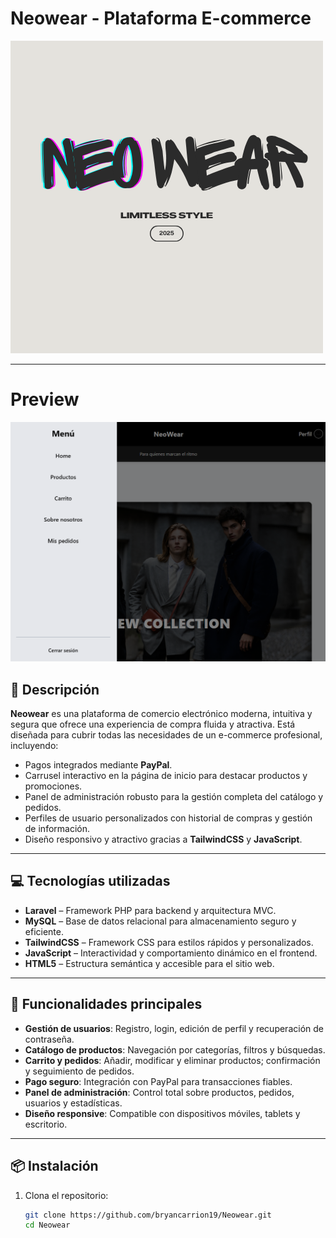 # Neowear - Plataforma E-commerce

![Neowear Logo](1.png) <!-- opcional, si tienes logo -->

---

# Preview

![Neowear preview](preview.png)

## 🚀 Descripción

**Neowear** es una plataforma de comercio electrónico moderna, intuitiva y segura que ofrece una experiencia de compra fluida y atractiva. Está diseñada para cubrir todas las necesidades de un e-commerce profesional, incluyendo:

-   Pagos integrados mediante **PayPal**.
-   Carrusel interactivo en la página de inicio para destacar productos y promociones.
-   Panel de administración robusto para la gestión completa del catálogo y pedidos.
-   Perfiles de usuario personalizados con historial de compras y gestión de información.
-   Diseño responsivo y atractivo gracias a **TailwindCSS** y **JavaScript**.

---

## 💻 Tecnologías utilizadas

-   **Laravel** – Framework PHP para backend y arquitectura MVC.
-   **MySQL** – Base de datos relacional para almacenamiento seguro y eficiente.
-   **TailwindCSS** – Framework CSS para estilos rápidos y personalizados.
-   **JavaScript** – Interactividad y comportamiento dinámico en el frontend.
-   **HTML5** – Estructura semántica y accesible para el sitio web.

---

## 🎯 Funcionalidades principales

-   **Gestión de usuarios**: Registro, login, edición de perfil y recuperación de contraseña.
-   **Catálogo de productos**: Navegación por categorías, filtros y búsquedas.
-   **Carrito y pedidos**: Añadir, modificar y eliminar productos; confirmación y seguimiento de pedidos.
-   **Pago seguro**: Integración con PayPal para transacciones fiables.
-   **Panel de administración**: Control total sobre productos, pedidos, usuarios y estadísticas.
-   **Diseño responsive**: Compatible con dispositivos móviles, tablets y escritorio.

---

## 📦 Instalación

1. Clona el repositorio:
    ```bash
    git clone https://github.com/bryancarrion19/Neowear.git
    cd Neowear
    ```
